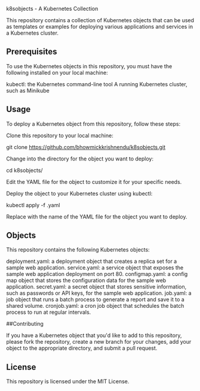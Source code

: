k8sobjects - A Kubernetes Collection

This repository contains a collection of Kubernetes objects that can be used as templates or examples for deploying various applications and services in a Kubernetes cluster.

## Prerequisites
To use the Kubernetes objects in this repository, you must have the following installed on your local machine:

kubectl: the Kubernetes command-line tool
A running Kubernetes cluster, such as Minikube

## Usage
To deploy a Kubernetes object from this repository, follow these steps:

Clone this repository to your local machine:

git clone https://github.com/bhowmickkrishnendu/k8sobjects.git

Change into the directory for the object you want to deploy:

cd k8sobjects/<object-name>

Edit the YAML file for the object to customize it for your specific needs.

Deploy the object to your Kubernetes cluster using kubectl:

kubectl apply -f <object-name>.yaml

Replace <object-name> with the name of the YAML file for the object you want to deploy.

## Objects

This repository contains the following Kubernetes objects:

deployment.yaml: a deployment object that creates a replica set for a sample web application.
service.yaml: a service object that exposes the sample web application deployment on port 80.
configmap.yaml: a config map object that stores the configuration data for the sample web application.
secret.yaml: a secret object that stores sensitive information, such as passwords or API keys, for the sample web application.
job.yaml: a job object that runs a batch process to generate a report and save it to a shared volume.
cronjob.yaml: a cron job object that schedules the batch process to run at regular intervals.

##Contributing

If you have a Kubernetes object that you'd like to add to this repository, please fork the repository, create a new branch for your changes, add your object to the appropriate directory, and submit a pull request.

## License
This repository is licensed under the MIT License.